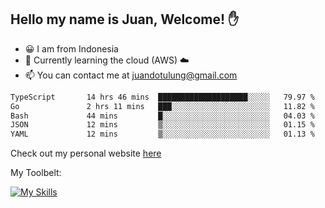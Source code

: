 ## Hello my name is Juan, Welcome! ✋

- 😀 I am from Indonesia
- 📖 Currently learning the cloud (AWS) ☁️
- 📫 You can contact me at juandotulung@gmail.com

<!--START_SECTION:waka-->

```txt
TypeScript       14 hrs 46 mins  ████████████████████░░░░░   79.97 %
Go               2 hrs 11 mins   ███░░░░░░░░░░░░░░░░░░░░░░   11.82 %
Bash             44 mins         █░░░░░░░░░░░░░░░░░░░░░░░░   04.03 %
JSON             12 mins         ▒░░░░░░░░░░░░░░░░░░░░░░░░   01.15 %
YAML             12 mins         ▒░░░░░░░░░░░░░░░░░░░░░░░░   01.13 %
```

<!--END_SECTION:waka-->

Check out my personal website [here](https://juanchristian.com)

My Toolbelt:

[![My Skills](https://skillicons.dev/icons?i=go,js,ts,nodejs,express,react,nextjs,vue,tailwind,vite,html,css,python,php,aws,bash,linux,postgres,mysql,redis,kafka,docker,vercel,netlify,vscode,figma)](https://skillicons.dev)

